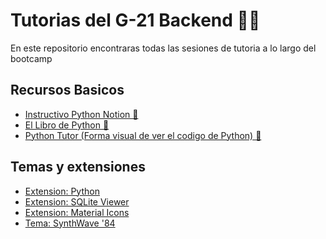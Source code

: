# Tutorias del G-21 Backend 🐍🚀
En este repositorio encontraras todas las sesiones de tutoria a lo largo del bootcamp

## Recursos Basicos
<ul>
<li><a href="https://complete-letter-ea0.notion.site/462dd6ac059e45ae934cd27ac3e0ee9b?v=23ace9c6870c4ebf8c173a0030b40621&pvs=73">Instructivo Python Notion 📖</a> </li>
<li><a href="https://ellibrodepython.com/">El Libro de Python 🐍</a></li>
<li><a href="https://pythontutor.com/python-compiler.html#mode=edit">Python Tutor (Forma visual de ver el codigo de Python) 🚀</a></li>
</ul>

## Temas y extensiones

<ul>
<li><a href="https://marketplace.visualstudio.com/items?itemName=ms-python.python">Extension: Python</a> </li>
<li><a href="https://marketplace.visualstudio.com/items?itemName=qwtel.sqlite-viewer">Extension: SQLite Viewer</a></li>

<li><a href="https://marketplace.visualstudio.com/items?itemName=PKief.material-icon-theme">Extension: Material Icons</a></li>
<li><a href="https://marketplace.visualstudio.com/items?itemName=RobbOwen.synthwave-vscode">Tema: SynthWave '84</a></li>
</ul>


